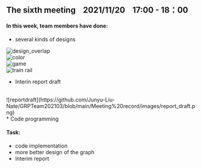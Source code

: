 ## The sixth meeting &nbsp;&nbsp;  2021/11/20   &nbsp;&nbsp; 17:00 - 18：00


#### In this week, team members have done:
* several kinds of designs


![design_overlap](https://github.com/Junyu-Liu-Nate/GRPTeam202103/blob/main/Meeting%20record/images/design_overlap.jpg)
</br>
![color](https://github.com/Junyu-Liu-Nate/GRPTeam202103/blob/main/Meeting%20record/images/color.png)
</br>
![game](https://github.com/Junyu-Liu-Nate/GRPTeam202103/blob/main/Meeting%20record/images/game.png)
</br>
![train rail](https://github.com/Junyu-Liu-Nate/GRPTeam202103/blob/main/Meeting%20record/images/train_rail.png)

* Interin report draft  
</br>
![reportdraft](https://github.com/Junyu-Liu-Nate/GRPTeam202103/blob/main/Meeting%20record/images/report_draft.png)
</br>
* Code programming

#### Task:
*  code implementation
*  more better design of the graph
*  Interim report
